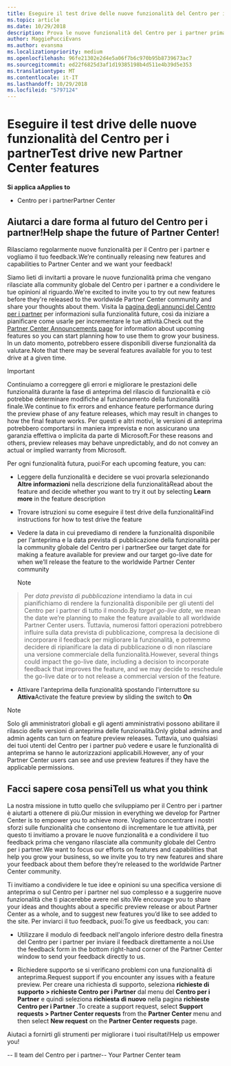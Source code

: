 ```yaml
---
title: Eseguire il test drive delle nuove funzionalità del Centro per i partner
ms.topic: article
ms.date: 10/29/2018
description: Prova le nuove funzionalità del Centro per i partner prima che vengano rilasciate e facci sapere cosa ne pensi. Aiutarci a dare forma al futuro del Centro per i partner!
author: MaggiePucciEvans
ms.author: evansma
ms.localizationpriority: medium
ms.openlocfilehash: 96fe21302e2d4e5a06f7b6c970b95b8739673ac7
ms.sourcegitcommit: ed22f6825d3af1d19385198b4d511e4b39d5e353
ms.translationtype: MT
ms.contentlocale: it-IT
ms.lasthandoff: 10/29/2018
ms.locfileid: "5797124"
---
```

# <a name="test-drive-new-partner-center-features"></a><span data-ttu-id="374df-104">Eseguire il test drive delle nuove funzionalità del Centro per i partner</span><span class="sxs-lookup"><span data-stu-id="374df-104">Test drive new Partner Center features</span></span>

**<span data-ttu-id="374df-105">Si applica a</span><span class="sxs-lookup"><span data-stu-id="374df-105">Applies to</span></span>**

- <span data-ttu-id="374df-106">Centro per i partner</span><span class="sxs-lookup"><span data-stu-id="374df-106">Partner Center</span></span>

## <a name="help-shape-the-future-of-partner-center"></a><span data-ttu-id="374df-107">Aiutarci a dare forma al futuro del Centro per i partner!</span><span class="sxs-lookup"><span data-stu-id="374df-107">Help shape the future of Partner Center!</span></span>

<span data-ttu-id="374df-108">Rilasciamo regolarmente nuove funzionalità per il Centro per i partner e vogliamo il tuo feedback.</span><span class="sxs-lookup"><span data-stu-id="374df-108">We’re continually releasing new features and capabilities to Partner Center and we want your feedback!</span></span> 

<span data-ttu-id="374df-109">Siamo lieti di invitarti a provare le nuove funzionalità prima che vengano rilasciate alla community globale del Centro per i partner e a condividere le tue opinioni al riguardo.</span><span class="sxs-lookup"><span data-stu-id="374df-109">We're excited to invite you to try out new features before they're released to the worldwide Partner Center community and share your thoughts about them.</span></span> <span data-ttu-id="374df-110">Visita la [pagina degli annunci del Centro per i partner](https://partnercenter.microsoft.com/pcv/announcements) per informazioni sulla funzionalità future, così da iniziare a pianificare come usarle per incrementare le tue attività.</span><span class="sxs-lookup"><span data-stu-id="374df-110">Check out the [Partner Center Announcements page](https://partnercenter.microsoft.com/pcv/announcements) for information about upcoming features so you can start planning how to use them to grow your business.</span></span> <span data-ttu-id="374df-111">In un dato momento, potrebbero essere disponibili diverse funzionalità da valutare.</span><span class="sxs-lookup"><span data-stu-id="374df-111">Note that there may be several features available for you to test drive at a given time.</span></span>

> [!IMPORTANT]  
> <span data-ttu-id="374df-112">Continuiamo a correggere gli errori e migliorare le prestazioni delle funzionalità durante la fase di anteprima del rilascio di funzionalità e ciò potrebbe determinare modifiche al funzionamento della funzionalità finale.</span><span class="sxs-lookup"><span data-stu-id="374df-112">We continue to fix errors and enhance feature performance during the preview phase of any feature releases, which may result in changes to how the final feature works.</span></span> <span data-ttu-id="374df-113">Per questi e altri motivi, le versioni di anteprima potrebbero comportarsi in maniera imprevista e non assicurano una garanzia effettiva o implicita da parte di Microsoft.</span><span class="sxs-lookup"><span data-stu-id="374df-113">For these reasons and others, preview releases may behave unpredictably, and do not convey an actual or implied warranty from Microsoft.</span></span>

<span data-ttu-id="374df-114">Per ogni funzionalità futura, puoi:</span><span class="sxs-lookup"><span data-stu-id="374df-114">For each upcoming feature, you can:</span></span>

-   <span data-ttu-id="374df-115">Leggere della funzionalità e decidere se vuoi provarla selezionando **Altre informazioni** nella descrizione della funzionalità</span><span class="sxs-lookup"><span data-stu-id="374df-115">Read about the feature and decide whether you want to try it out by selecting **Learn more** in the feature description</span></span> 

-   <span data-ttu-id="374df-116">Trovare istruzioni su come eseguire il test drive della funzionalità</span><span class="sxs-lookup"><span data-stu-id="374df-116">Find instructions for how to test drive the feature</span></span>

-   <span data-ttu-id="374df-117">Vedere la data in cui prevediamo di rendere la funzionalità disponibile per l'anteprima e la data prevista di pubblicazione della funzionalità per la community globale del Centro per i partner</span><span class="sxs-lookup"><span data-stu-id="374df-117">See our target date for making a feature available for preview and our target go-live date for when we’ll release the feature to the worldwide Partner Center community</span></span> 

    > [!NOTE]  
>  <span data-ttu-id="374df-118">Per *data prevista di pubblicazione* intendiamo la data in cui pianifichiamo di rendere la funzionalità disponibile per gli utenti del Centro per i partner di tutto il mondo.</span><span class="sxs-lookup"><span data-stu-id="374df-118">By *target go-live date*, we mean the date we’re planning to make the feature available to all worldwide Partner Center users.</span></span> <span data-ttu-id="374df-119">Tuttavia, numerosi fattori operazioni potrebbero influire sulla data prevista di pubblicazione, compresa la decisione di incorporare il feedback per migliorare la funzionalità, e potremmo decidere di ripianificare la data di pubblicazione o di non rilasciare una versione commerciale della funzionalità.</span><span class="sxs-lookup"><span data-stu-id="374df-119">However, several things could impact the go-live date, including a decision to incorporate feedback that improves the feature, and we may decide to reschedule the go-live date or to not release a commercial version of the feature.</span></span>  

-   <span data-ttu-id="374df-120">Attivare l'anteprima della funzionalità spostando l'interruttore su **Attiva**</span><span class="sxs-lookup"><span data-stu-id="374df-120">Activate the feature preview by sliding the switch to **On**</span></span>

> [!NOTE]  
>  <span data-ttu-id="374df-121">Solo gli amministratori globali e gli agenti amministrativi possono abilitare il rilascio delle versioni di anteprima delle funzionalità.</span><span class="sxs-lookup"><span data-stu-id="374df-121">Only global admins and admin agents can turn on feature preview releases.</span></span> <span data-ttu-id="374df-122">Tuttavia, uno qualsiasi dei tuoi utenti del Centro per i partner può vedere e usare le funzionalità di anteprima se hanno le autorizzazioni applicabili.</span><span class="sxs-lookup"><span data-stu-id="374df-122">However, any of your Partner Center users can see and use preview features if they have the applicable permissions.</span></span>
 
## <a name="tell-us-what-you-think"></a><span data-ttu-id="374df-123">Facci sapere cosa pensi</span><span class="sxs-lookup"><span data-stu-id="374df-123">Tell us what you think</span></span>

<span data-ttu-id="374df-124">La nostra missione in tutto quello che sviluppiamo per il Centro per i partner è aiutarti a ottenere di più.</span><span class="sxs-lookup"><span data-stu-id="374df-124">Our mission in everything we develop for Partner Center is to empower you to achieve more.</span></span> <span data-ttu-id="374df-125">Vogliamo concentrare i nostri sforzi sulle funzionalità che consentono di incrementare le tue attività, per questo ti invitiamo a provare le nuove funzionalità e a condividere il tuo feedback prima che vengano rilasciate alla community globale del Centro per i partner.</span><span class="sxs-lookup"><span data-stu-id="374df-125">We want to focus our efforts on features and capabilities that help you grow your business, so we invite you to try new features and share your feedback about them before they’re released to the worldwide Partner Center community.</span></span> 

<span data-ttu-id="374df-126">Ti invitiamo a condividere le tue idee e opinioni su una specifica versione di anteprima o sul Centro per i partner nel suo complesso e a suggerire nuove funzionalità che ti piacerebbe avere nel sito.</span><span class="sxs-lookup"><span data-stu-id="374df-126">We encourage you to share your ideas and thoughts about a specific preview release or about Partner Center as a whole, and to suggest new features you’d like to see added to the site.</span></span> <span data-ttu-id="374df-127">Per inviarci il tuo feedback, puoi:</span><span class="sxs-lookup"><span data-stu-id="374df-127">To give us feedback, you can:</span></span>  

-   <span data-ttu-id="374df-128">Utilizzare il modulo di feedback nell'angolo inferiore destro della finestra del Centro per i partner per inviare il feedback direttamente a noi.</span><span class="sxs-lookup"><span data-stu-id="374df-128">Use the feedback form in the bottom right-hand corner of the Partner Center window to send your feedback directly to us.</span></span> 

-   <span data-ttu-id="374df-129">Richiedere supporto se si verificano problemi con una funzionalità di anteprima.</span><span class="sxs-lookup"><span data-stu-id="374df-129">Request support if you encounter any issues with a feature preview.</span></span> <span data-ttu-id="374df-130">Per creare una richiesta di supporto, seleziona **richieste di supporto > richieste Centro per i Partner** dal menu del **Centro per i Partner** e quindi seleziona **richiesta di nuovo** nella pagina **richieste Centro per i Partner** .</span><span class="sxs-lookup"><span data-stu-id="374df-130">To create a support request, select **Support requests > Partner Center requests** from the **Partner Center** menu and then select **New request** on the **Partner Center requests** page.</span></span>

<span data-ttu-id="374df-131">Aiutaci a fornirti gli strumenti per migliorare i tuoi risultati!</span><span class="sxs-lookup"><span data-stu-id="374df-131">Help us empower you!</span></span>

<span data-ttu-id="374df-132">-- Il team del Centro per i partner</span><span class="sxs-lookup"><span data-stu-id="374df-132">-- Your Partner Center team</span></span>

